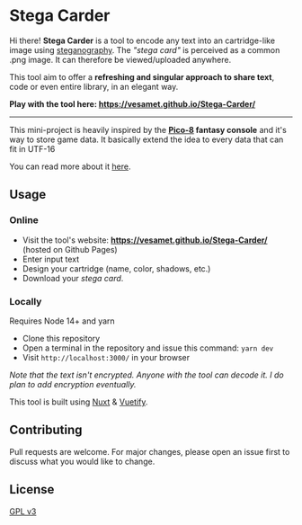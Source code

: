 # Stega Carder

Hi there!
**Stega Carder** is a tool to encode any text into an cartridge-like image using [steganography](https://en.wikipedia.org/wiki/Steganography).
The *"stega card"* is perceived as a common .png image. It can therefore be viewed/uploaded anywhere.

This tool aim to offer a **refreshing and singular approach to share text**, code or even entire library, in an elegant way.

**Play with the tool here: https://vesamet.github.io/Stega-Carder/**

--------
This mini-project is heavily inspired by the **[Pico-8](https://www.lexaloffle.com/pico-8.php) fantasy console** and it's way to store game data. It basically extend the idea to every data that can fit in UTF-16

You can read more about it [here](https://pico-8.fandom.com/wiki/P8PNGFileFormat).

## Usage

### Online
- Visit the tool's website: **https://vesamet.github.io/Stega-Carder/** (hosted on Github Pages)
- Enter input text
- Design your cartridge (name, color, shadows, etc.)
- Download your *stega card*.

### Locally
Requires Node 14+ and yarn
- Clone this repository
- Open a terminal in the repository and issue this command: `yarn dev` 
- Visit `http://localhost:3000/` in your browser

*Note that the text isn't encrypted. Anyone with the tool can decode it. I do plan to add encryption eventually.*

This tool is built using [Nuxt](https://nuxtjs.org/) & [Vuetify](https://vuetifyjs.com).

## Contributing
Pull requests are welcome. For major changes, please open an issue first to discuss what you would like to change.

## License
[GPL v3](https://choosealicense.com/licenses/gpl-3.0/)
